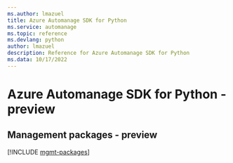 ```yaml
---
ms.author: lmazuel
title: Azure Automanage SDK for Python
ms.service: automanage
ms.topic: reference
ms.devlang: python
author: lmazuel
description: Reference for Azure Automanage SDK for Python
ms.data: 10/17/2022
---
```

# Azure Automanage SDK for Python - preview

## Management packages - preview
[!INCLUDE [mgmt-packages](automanage-mgmt-index.md)]